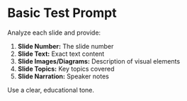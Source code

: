 # Basic Test Prompt

Analyze each slide and provide:

1. **Slide Number:** The slide number
2. **Slide Text:** Exact text content  
3. **Slide Images/Diagrams:** Description of visual elements
4. **Slide Topics:** Key topics covered
5. **Slide Narration:** Speaker notes

Use a clear, educational tone.